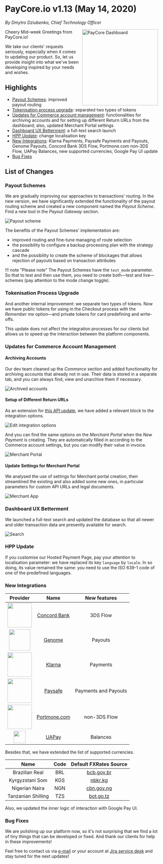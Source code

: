 # **PayCore.io v1.13 (May 14, 2020)**

*By Dmytro Dziubenko, Chief Technology Officer*

<img src="https://paycore.io/wp-content/uploads/2020/05/paycore_illustration_newstyle-1-770x400.jpg" alt="PayCore Dashboard" style="width: 250px; float: right; padding-left: 10px;">

Cheery Mid-week Greetings from PayCore.io!

We take our clients' requests seriously, especially when it comes to updating our product. So, let us provide insight into what we've been developing inspired by your needs and wishes.

## Highlights

* [Payout Schemes](#payout-schemes): improved payout routing
* [Tokenisation process upgrade](#tokenisation-process-upgrade): separated two types of tokens
* [Updates for Commerce account management](#updates-for-commerce-account-management): functionalities for archiving accounts and for setting up different Return URLs from the dashboard; also, updated Merchant Portal settings
* [Dashboard UX Betterment](#dashboard-ux-betterment): a full-text search launch
* [HPP Update](#hpp-update): change localisation key
* [New Integrations](#new-integrations): Klarna Payments, Paysafe Payments and Payouts, Genome Payouts, Concord Bank 3DS Flow, Portmone.com non-3DS Flow, UAPay Balances, new supported currencies, Google Pay UI update
* [Bug Fixes](#bug-fixes)

## List of Changes

### Payout Schemes

We are gradually improving our approaches to transactions' routing. In the new version, we have significantly extended the functionality of the payout routing scheme and created a new component named the *Payout Scheme*. Find a new tool in the *Payout Gateway* section.

![Payout scheme](images/v1.13/new-payout-scheme.png)

The benefits of the Payout Schemes' implementation are:

* improved routing and fine-tune managing of route selection
* the possibility to configure a backup processing plan with the strategy cascade
* and the possibility to create the scheme of blockages that allows rejection of payouts based on transaction attributes

!!! note "Please note"
    The Payout Schemes have the `test_mode` parameter. So that to test and then use them, you need to create both&mdash;test and live&mdash;schemes (pay attention to the mode change toggle).

### Tokenisation Process Upgrade

And another internal improvement: we separate two types of tokens. Now we have public tokens for using in the Checkout process with the *Remember me* option—and private tokens for card predefining and write-offs.

This update does not affect the integration processes for our clients but allows us to speed up the interaction between the platform components.

### Updates for Commerce Account Management

#### Archiving Accounts

Our dev team cleaned up the *Commerce* section and added functionality for archiving accounts that already not in use. Their data is stored in a separate tab, and you can always find, view and unarchive them if necessary.

![Archived accounts](images/v1.13/archived-accounts.png)

#### Setup of Different Return URLs

As an extension for [this API update](/release-notes/v1.6.12/#return-urls-variations), we have added a relevant block to the integration options.

![Edit integration options](images/v1.13/urls.png)

And you can find the same options on the *Merchant Portal* when the *New Payment* is creating. They are automatically filled in according to the Commerce account settings, but you can modify their value in invoice.

![Merchant Portal](images/v1.13/urls-merchant-app.png)

#### Update Settings for Merchant Portal

We analysed the use of settings for Merchant portal creation, then streamlined the existing and also added some new ones, in particular parameters for custom API URLs and legal documents.

![Merchant App](images/v1.13/merchant-portal.png)

### Dashboard UX Betterment

We launched a full-text search and updated the database so that all newer and older transaction data are presently available for search.

![Search](images/v1.13/search.png)

### HPP Update

If you customise our Hosted Payment Page, pay your attention to localisation parameter: we have replaced its key `language` by `locale`. In so doing, its value remained the same: you need to use the ISO 639-1 code of one of the predefined languages.

### New Integrations

| Provider | Name  | New features |
|:-:|:-:|:-:|
| <img src="https://static.openfintech.io/payment_providers/concordbank/logo.svg?w=80" width="80px"> | [Concord Bank](/connectors/concordbank/) | 3DS Flow                                         |
| <img src="https://static.openfintech.io/payment_providers/genome/logo.svg?w=70" width="70px"> | [Genome](/connectors/genome/) | Payouts                               |
| <img src="https://static.openfintech.io/payment_providers/klarna/logo.svg?w=80" width="80px"> | [Klarna](/connectors/klarna/) | Payments                                |
| <img src="https://static.openfintech.io/payment_providers/paysafe/logo.svg?w=80" width="80px"> | [Paysafe](/connectors/paysafe/) | Payments and Payouts                                        |
|      <img src="https://static.openfintech.io/payment_providers/portmone/logo.svg?w=80" width="80px">      | [Portmone.com](/connectors/portmone/)                  | non-3DS Flow                          |
| <img src="https://static.openfintech.io/payment_providers/uapay/logo.svg?w=40" width="40px"> | [UAPay](/connectors/uapay/) | Balances                                        |

Besides that, we have extended the list of supported currencies.

| Name | Code | Default FXRates Source |
| :-: | :-: | :-: |
| Brazilian Real | BRL | [bcb.gov.br](https://www.bcb.gov.br/en/financialstability/currencytable) |
| Kyrgyzstani Som | KGS | [nbkr.kg](https://www.nbkr.kg/index1.jsp?item=1562&lang=ENG)|
| Nigerian Naira | NGN | [cbn.gov.ng](https://www.cbn.gov.ng/rates/ExchRateByCurrency.asp) |
| Tanzanian Shilling | TZS | [bot.go.tz](https://www.bot.go.tz/) |

Also, we updated the inner logic of interaction with Google Pay UI.

### Bug Fixes

We are polishing up our platform now, so it's not surprising that we find a lot of tiny things that can be developed or fixed. And thank our clients for help in these improvements!

Feel free to contact us via [e-mail](mailto:support@paycore.io) or your account at [Jira service desk](https://support.paycore.io) and stay tuned for the next updates!
